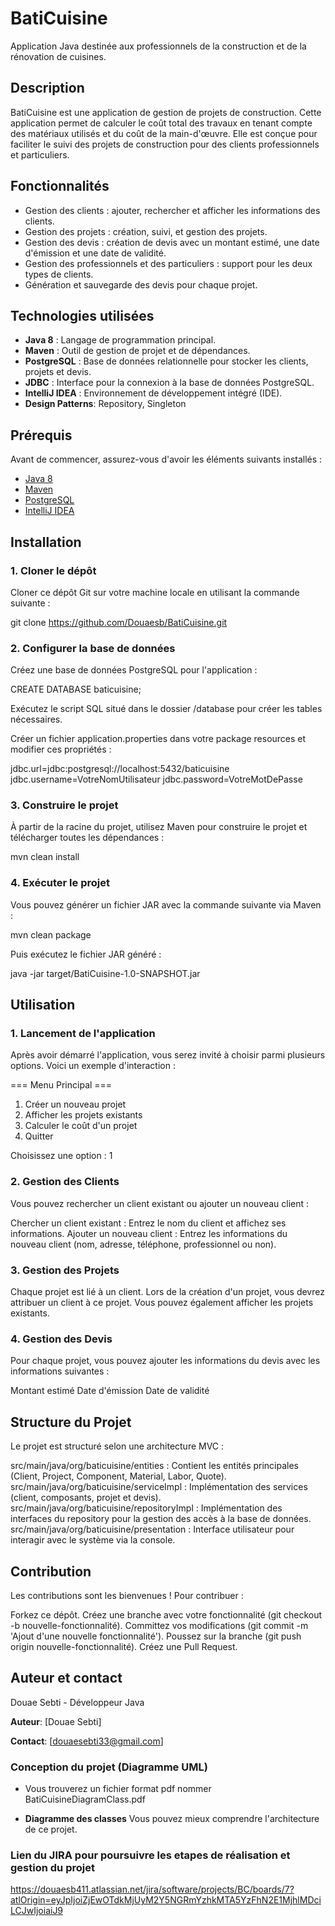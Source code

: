 # BatiCuisine
Application Java destinée aux professionnels de la construction et de la rénovation de cuisines.
## Description

BatiCuisine est une application de gestion de projets de construction.
Cette application permet de calculer le coût total des travaux en tenant compte des matériaux utilisés et du coût de la main-d'œuvre.
Elle est conçue pour faciliter le suivi des projets 
de construction pour des clients professionnels et particuliers.

## Fonctionnalités

- Gestion des clients : ajouter, rechercher et afficher les informations des clients.
- Gestion des projets : création, suivi, et gestion des projets.
- Gestion des devis : création de devis avec un montant estimé, une date d'émission et une date de validité.
- Gestion des professionnels et des particuliers : support pour les deux types de clients.
- Génération et sauvegarde des devis pour chaque projet.

## Technologies utilisées

- **Java 8** : Langage de programmation principal.
- **Maven** : Outil de gestion de projet et de dépendances.
- **PostgreSQL** : Base de données relationnelle pour stocker les clients, projets et devis.
- **JDBC** : Interface pour la connexion à la base de données PostgreSQL.
- **IntelliJ IDEA** : Environnement de développement intégré (IDE).
- **Design Patterns**: Repository, Singleton

## Prérequis

Avant de commencer, assurez-vous d'avoir les éléments suivants installés :

- [Java 8](https://www.oracle.com/java/technologies/javase-jdk8-downloads.html)
- [Maven](https://maven.apache.org/install.html)
- [PostgreSQL](https://www.postgresql.org/download/)
- [IntelliJ IDEA](https://www.jetbrains.com/idea/)

## Installation

### 1. Cloner le dépôt

Cloner ce dépôt Git sur votre machine locale en utilisant la commande suivante :

git clone https://github.com/Douaesb/BatiCuisine.git

### 2. Configurer la base de données
Créez une base de données PostgreSQL pour l'application :

CREATE DATABASE baticuisine;

Exécutez le script SQL situé dans le dossier /database pour créer les tables nécessaires.

Créer un fichier application.properties dans votre package resources et modifier ces propriétés :

jdbc.url=jdbc:postgresql://localhost:5432/baticuisine
jdbc.username=VotreNomUtilisateur
jdbc.password=VotreMotDePasse

### 3. Construire le projet
À partir de la racine du projet, utilisez Maven pour construire le projet et télécharger toutes les dépendances :

mvn clean install

### 4. Exécuter le projet

Vous pouvez générer un fichier JAR avec la commande suivante via Maven :

mvn clean package

Puis exécutez le fichier JAR généré :

java -jar target/BatiCuisine-1.0-SNAPSHOT.jar

## Utilisation

### 1. Lancement de l'application
Après avoir démarré l'application, vous serez invité à choisir parmi plusieurs options. Voici un exemple d'interaction :

=== Menu Principal ===
1. Créer un nouveau projet
2. Afficher les projets existants
3. Calculer le coût d'un projet
4. Quitter

Choisissez une option : 1
### 2. Gestion des Clients
Vous pouvez rechercher un client existant ou ajouter un nouveau client :

Chercher un client existant : Entrez le nom du client et affichez ses informations.
Ajouter un nouveau client : Entrez les informations du nouveau client (nom, adresse, téléphone, professionnel ou non).
### 3. Gestion des Projets
Chaque projet est lié à un client. Lors de la création d'un projet, vous devrez attribuer un client à ce projet. Vous pouvez également afficher les projets existants.

### 4. Gestion des Devis
Pour chaque projet, vous pouvez ajouter les informations du devis avec les informations suivantes :

Montant estimé
Date d'émission
Date de validité

## Structure du Projet
Le projet est structuré selon une architecture MVC :

src/main/java/org/baticuisine/entities : Contient les entités principales (Client, Project, Component, Material, Labor, Quote).
src/main/java/org/baticuisine/serviceImpl : Implémentation des services (client, composants, projet et devis).
src/main/java/org/baticuisine/repositoryImpl : Implémentation des interfaces du repository pour la gestion des accès à la base de données.
src/main/java/org/baticuisine/presentation : Interface utilisateur pour interagir avec le système via la console.

## Contribution
Les contributions sont les bienvenues ! Pour contribuer :

Forkez ce dépôt.
Créez une branche avec votre fonctionnalité (git checkout -b nouvelle-fonctionnalité).
Committez vos modifications (git commit -m 'Ajout d'une nouvelle fonctionnalité').
Poussez sur la branche (git push origin nouvelle-fonctionnalité).
Créez une Pull Request.

## Auteur et contact
Douae Sebti - Développeur Java

**Auteur**: [Douae Sebti]

**Contact**: [douaesebti33@gmail.com]

### Conception du projet (Diagramme UML)

- Vous trouverez un fichier format pdf nommer BatiCuisineDiagramClass.pdf

- **Diagramme des classes** Vous pouvez mieux comprendre l'architecture de ce projet.

### Lien du JIRA pour poursuivre les etapes de réalisation et gestion du projet

https://douaesb411.atlassian.net/jira/software/projects/BC/boards/7?atlOrigin=eyJpIjoiZjEwOTdkMjUyM2Y5NGRmYzhkMTA5YzFhN2E1MjhlMDciLCJwIjoiaiJ9